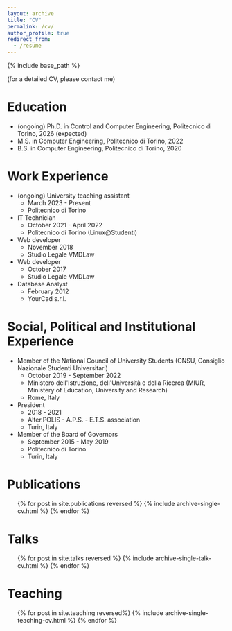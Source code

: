 ```yaml
---
layout: archive
title: "CV"
permalink: /cv/
author_profile: true
redirect_from:
  - /resume
---
```


{% include base_path %}

(for a detailed CV, please contact me)

Education
======
* (ongoing) Ph.D. in Control and Computer Engineering, Politecnico di Torino, 2026 (expected)
* M.S. in Computer Engineering, Politecnico di Torino, 2022
* B.S. in Computer Engineering, Politecnico di Torino, 2020

Work Experience
======
* (ongoing) University teaching assistant
  <ul class="archive__item-excerpt">
    <li>March 2023 - Present</li>
    <li>Politecnico di Torino</li>
  </ul>
* IT Technician
  <ul class="archive__item-excerpt">
    <li>October 2021 - April 2022</li>
    <li>Politecnico di Torino (Linux@Studenti)</li>
  </ul>
* Web developer
  <ul class="archive__item-excerpt">
    <li>November 2018</li>
    <li>Studio Legale VMDLaw</li>
  </ul>
* Web developer
  <ul class="archive__item-excerpt">
    <li>October 2017</li>
    <li>Studio Legale VMDLaw</li>
  </ul>
* Database Analyst
  <ul class="archive__item-excerpt">
    <li>February 2012</li>
    <li>YourCad s.r.l.</li>
  </ul>

Social, Political and Institutional Experience
======
* Member of the National Council of University Students (CNSU, Consiglio Nazionale Studenti Universitari)
  <ul class="archive__item-excerpt">
    <li>October 2019 - September 2022</li>
    <li>Ministero dell'Istruzione, dell'Università e della Ricerca (MIUR, Ministery of Education, University and Research)</li>
    <li>Rome, Italy</li>
  </ul>
* President
  <ul class="archive__item-excerpt">
    <li>2018 - 2021</li>
    <li>Alter.POLIS - A.P.S. - E.T.S. association</li>
    <li>Turin, Italy</li>
  </ul>
* Member of the Board of Governors
  <ul class="archive__item-excerpt">
    <li>September 2015 - May 2019</li>
    <li>Politecnico di Torino</li>
    <li>Turin, Italy</li>
  </ul>

Publications
======
  <ul>{% for post in site.publications reversed %}
    {% include archive-single-cv.html %}
  {% endfor %}</ul>
  
Talks
======
  <ul>{% for post in site.talks reversed %}
    {% include archive-single-talk-cv.html %}
  {% endfor %}</ul>
  
Teaching
======
  <ul>{% for post in site.teaching reversed%}
    {% include archive-single-teaching-cv.html %}
  {% endfor %}</ul>
  
[//]: # (Service and leadership)

[//]: # (======)

[//]: # (* Currently signed in to 43 different slack teams)

